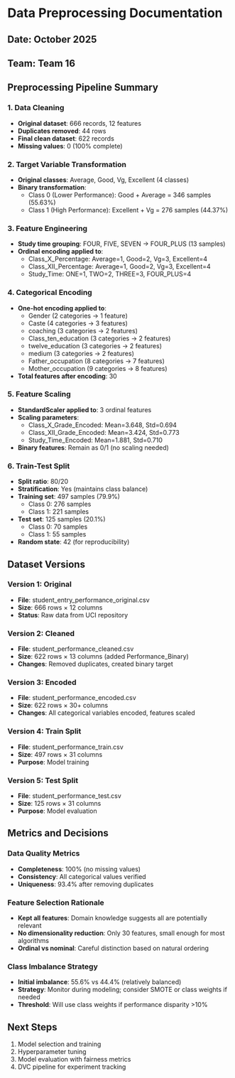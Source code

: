 
# Data Preprocessing Documentation

## Date: October 2025
## Team: Team 16

## Preprocessing Pipeline Summary

### 1. Data Cleaning
- **Original dataset**: 666 records, 12 features
- **Duplicates removed**: 44 rows
- **Final clean dataset**: 622 records
- **Missing values**: 0 (100% complete)

### 2. Target Variable Transformation
- **Original classes**: Average, Good, Vg, Excellent (4 classes)
- **Binary transformation**:
  - Class 0 (Lower Performance): Good + Average = 346 samples (55.63%)
  - Class 1 (High Performance): Excellent + Vg = 276 samples (44.37%)

### 3. Feature Engineering
- **Study time grouping**: FOUR, FIVE, SEVEN → FOUR_PLUS (13 samples)
- **Ordinal encoding applied to**:
  - Class_X_Percentage: Average=1, Good=2, Vg=3, Excellent=4
  - Class_XII_Percentage: Average=1, Good=2, Vg=3, Excellent=4
  - Study_Time: ONE=1, TWO=2, THREE=3, FOUR_PLUS=4

### 4. Categorical Encoding
- **One-hot encoding applied to**:
  - Gender (2 categories → 1 feature)
  - Caste (4 categories → 3 features)
  - coaching (3 categories → 2 features)
  - Class_ten_education (3 categories → 2 features)
  - twelve_education (3 categories → 2 features)
  - medium (3 categories → 2 features)
  - Father_occupation (8 categories → 7 features)
  - Mother_occupation (9 categories → 8 features)
- **Total features after encoding**: 30

### 5. Feature Scaling
- **StandardScaler applied to**: 3 ordinal features
- **Scaling parameters**:
  - Class_X_Grade_Encoded: Mean=3.648, Std=0.694
  - Class_XII_Grade_Encoded: Mean=3.424, Std=0.773
  - Study_Time_Encoded: Mean=1.881, Std=0.710
- **Binary features**: Remain as 0/1 (no scaling needed)

### 6. Train-Test Split
- **Split ratio**: 80/20
- **Stratification**: Yes (maintains class balance)
- **Training set**: 497 samples (79.9%)
  - Class 0: 276 samples
  - Class 1: 221 samples
- **Test set**: 125 samples (20.1%)
  - Class 0: 70 samples
  - Class 1: 55 samples
- **Random state**: 42 (for reproducibility)

## Dataset Versions

### Version 1: Original
- **File**: student_entry_performance_original.csv
- **Size**: 666 rows × 12 columns
- **Status**: Raw data from UCI repository

### Version 2: Cleaned
- **File**: student_performance_cleaned.csv
- **Size**: 622 rows × 13 columns (added Performance_Binary)
- **Changes**: Removed duplicates, created binary target

### Version 3: Encoded
- **File**: student_performance_encoded.csv
- **Size**: 622 rows × 30+ columns
- **Changes**: All categorical variables encoded, features scaled

### Version 4: Train Split
- **File**: student_performance_train.csv
- **Size**: 497 rows × 31 columns
- **Purpose**: Model training

### Version 5: Test Split
- **File**: student_performance_test.csv
- **Size**: 125 rows × 31 columns
- **Purpose**: Model evaluation

## Metrics and Decisions

### Data Quality Metrics
- **Completeness**: 100% (no missing values)
- **Consistency**: All categorical values verified
- **Uniqueness**: 93.4% after removing duplicates

### Feature Selection Rationale
- **Kept all features**: Domain knowledge suggests all are potentially relevant
- **No dimensionality reduction**: Only 30 features, small enough for most algorithms
- **Ordinal vs nominal**: Careful distinction based on natural ordering

### Class Imbalance Strategy
- **Initial imbalance**: 55.6% vs 44.4% (relatively balanced)
- **Strategy**: Monitor during modeling; consider SMOTE or class weights if needed
- **Threshold**: Will use class weights if performance disparity >10%

## Next Steps
1. Model selection and training
2. Hyperparameter tuning
3. Model evaluation with fairness metrics
4. DVC pipeline for experiment tracking
